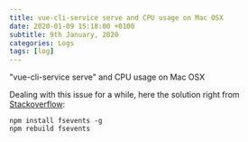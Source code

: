 ```yaml
---
title: vue-cli-service serve and CPU usage on Mac OSX
date: 2020-01-09 15:18:00 +0100
subtitle: 9th January, 2020
categories: Logs
tags: [log]
---
```


"vue-cli-service serve" and CPU usage on Mac OSX

Dealing with this issue for a while, here the solution right from [Stackoverflow](https://stackoverflow.com/questions/56768388/high-cpu-usage-from-node-js-when-running-vue-cli-service-serve):

```shell
npm install fsevents -g
npm rebuild fsevents
```

